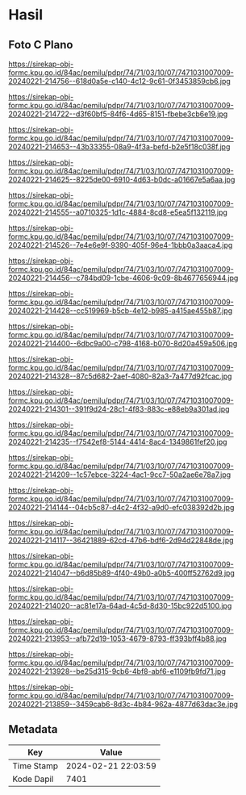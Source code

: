 # Hasil

## Foto C Plano

https://sirekap-obj-formc.kpu.go.id/84ac/pemilu/pdpr/74/71/03/10/07/7471031007009-20240221-214756--618d0a5e-c140-4c12-9c61-0f3453859cb6.jpg

https://sirekap-obj-formc.kpu.go.id/84ac/pemilu/pdpr/74/71/03/10/07/7471031007009-20240221-214722--d3f60bf5-84f6-4d65-8151-fbebe3cb6e19.jpg

https://sirekap-obj-formc.kpu.go.id/84ac/pemilu/pdpr/74/71/03/10/07/7471031007009-20240221-214653--43b33355-08a9-4f3a-befd-b2e5f18c038f.jpg

https://sirekap-obj-formc.kpu.go.id/84ac/pemilu/pdpr/74/71/03/10/07/7471031007009-20240221-214625--8225de00-6910-4d63-b0dc-a01667e5a6aa.jpg

https://sirekap-obj-formc.kpu.go.id/84ac/pemilu/pdpr/74/71/03/10/07/7471031007009-20240221-214555--a0710325-1d1c-4884-8cd8-e5ea5f132119.jpg

https://sirekap-obj-formc.kpu.go.id/84ac/pemilu/pdpr/74/71/03/10/07/7471031007009-20240221-214526--7e4e6e9f-9390-405f-96e4-1bbb0a3aaca4.jpg

https://sirekap-obj-formc.kpu.go.id/84ac/pemilu/pdpr/74/71/03/10/07/7471031007009-20240221-214456--c784bd09-1cbe-4606-9c09-8b4677656944.jpg

https://sirekap-obj-formc.kpu.go.id/84ac/pemilu/pdpr/74/71/03/10/07/7471031007009-20240221-214428--cc519969-b5cb-4e12-b985-a415ae455b87.jpg

https://sirekap-obj-formc.kpu.go.id/84ac/pemilu/pdpr/74/71/03/10/07/7471031007009-20240221-214400--6dbc9a00-c798-4168-b070-8d20a459a506.jpg

https://sirekap-obj-formc.kpu.go.id/84ac/pemilu/pdpr/74/71/03/10/07/7471031007009-20240221-214328--87c5d682-2aef-4080-82a3-7a477d92fcac.jpg

https://sirekap-obj-formc.kpu.go.id/84ac/pemilu/pdpr/74/71/03/10/07/7471031007009-20240221-214301--391f9d24-28c1-4f83-883c-e88eb9a301ad.jpg

https://sirekap-obj-formc.kpu.go.id/84ac/pemilu/pdpr/74/71/03/10/07/7471031007009-20240221-214235--f7542ef8-5144-4414-8ac4-1349861fef20.jpg

https://sirekap-obj-formc.kpu.go.id/84ac/pemilu/pdpr/74/71/03/10/07/7471031007009-20240221-214209--1c57ebce-3224-4ac1-9cc7-50a2ae6e78a7.jpg

https://sirekap-obj-formc.kpu.go.id/84ac/pemilu/pdpr/74/71/03/10/07/7471031007009-20240221-214144--04cb5c87-d4c2-4f32-a9d0-efc038392d2b.jpg

https://sirekap-obj-formc.kpu.go.id/84ac/pemilu/pdpr/74/71/03/10/07/7471031007009-20240221-214117--36421889-62cd-47b6-bdf6-2d94d22848de.jpg

https://sirekap-obj-formc.kpu.go.id/84ac/pemilu/pdpr/74/71/03/10/07/7471031007009-20240221-214047--b6d85b89-4f40-49b0-a0b5-400ff52762d9.jpg

https://sirekap-obj-formc.kpu.go.id/84ac/pemilu/pdpr/74/71/03/10/07/7471031007009-20240221-214020--ac81e17a-64ad-4c5d-8d30-15bc922d5100.jpg

https://sirekap-obj-formc.kpu.go.id/84ac/pemilu/pdpr/74/71/03/10/07/7471031007009-20240221-213953--afb72d19-1053-4679-8793-ff393bff4b88.jpg

https://sirekap-obj-formc.kpu.go.id/84ac/pemilu/pdpr/74/71/03/10/07/7471031007009-20240221-213928--be25d315-9cb6-4bf8-abf6-e1109fb9fd71.jpg

https://sirekap-obj-formc.kpu.go.id/84ac/pemilu/pdpr/74/71/03/10/07/7471031007009-20240221-213859--3459cab6-8d3c-4b84-962a-4877d63dac3e.jpg


## Metadata

| Key        | Value               |
| ---------- | ------------------- |
| Time Stamp | 2024-02-21 22:03:59 |
| Kode Dapil | 7401                |




